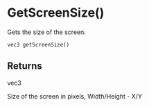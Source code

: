 # GetScreenSize()

Gets the size of the screen.

```
vec3 getScreenSize()
```

## Returns

vec3

Size of the screen in pixels, Width/Height - X/Y


